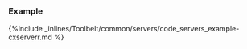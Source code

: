 <!-- post: -->


### Example



{%include _inlines/Toolbelt/common/servers/code_servers_example-cxserverr.md %}



